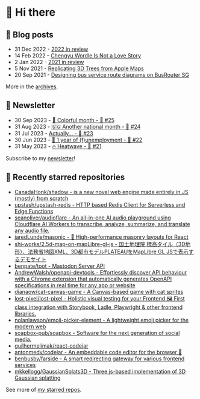 # 👋 Hi there

## 📝 Blog posts

<!-- feed start -->
- 31 Dec 2022 - [2022 in review](https://cheeaun.com/blog/2022/12/2022-in-review/)
- 14 Feb 2022 - [Chengyu Wordle Is Not a Love Story](https://cheeaun.com/blog/2022/02/chengyu-wordle-is-not-a-love-story/)
- 2 Jan 2022 - [2021 in review](https://cheeaun.com/blog/2022/01/2021-in-review/)
- 5 Nov 2021 - [Replicating 3D Trees from Apple Maps](https://cheeaun.com/blog/2021/11/replicating-3d-trees-apple-maps/)
- 20 Sep 2021 - [Designing bus service route diagrams on BusRouter SG](https://cheeaun.com/blog/2021/09/bus-service-route-diagrams-busrouter-sg/)
<!-- feed end -->

More in the [archives](https://cheeaun.com/blog/archives/).

## 📰 Newsletter

<!-- newsletter start -->
- 30 Sep 2023 - [🎨 Colorful month - 🥫 #25](https://cheeaun.substack.com/p/colorful-month-25)
- 31 Aug 2023 - [🇸🇬 Another national month - 🥫 #24](https://cheeaun.substack.com/p/another-national-month-24)
- 31 Jul 2023 - [Actually… - 🥫 #23](https://cheeaun.substack.com/p/actually-23)
- 30 Jun 2023 - [🎂 1 year of (f)unemployment - 🥫 #22](https://cheeaun.substack.com/p/1-year-of-funemployment-22)
- 31 May 2023 - [🔥 Heatwave - 🥫 #21](https://cheeaun.substack.com/p/heatwave-21)
<!-- newsletter end -->

Subscribe to my [newsletter](https://cheeaun.substack.com/)!

## 🌟 Recently starred repositories

<!-- starred repos start -->
- [CanadaHonk/shadow - <shadow> is a new novel web engine made entirely in JS (mostly) from scratch](https://github.com/CanadaHonk/shadow)
- [upstash/upstash-redis - HTTP based Redis Client for Serverless and Edge Functions](https://github.com/upstash/upstash-redis)
- [seanoliver/audioflare - An all-in-one AI audio playground using Cloudflare AI Workers to transcribe, analyze, summarize, and translate any audio file.](https://github.com/seanoliver/audioflare)
- [jaredLunde/masonic - 🧱 High-performance masonry layouts for React](https://github.com/jaredLunde/masonic)
- [shi-works/2.5d-map-on-mapLibre-gl-js - 国土地理院 標高タイル（3D地形）、法務省地図XML、3D都市モデルPLATEAUをMapLibre GL JSで表示するデモサイト](https://github.com/shi-works/2.5d-map-on-mapLibre-gl-js)
- [benpate/toot - Mastodon Server API](https://github.com/benpate/toot)
- [AndrewWalsh/openapi-devtools - Effortlessly discover API behaviour with a Chrome extension that automatically generates OpenAPI specifications in real time for any app or website](https://github.com/AndrewWalsh/openapi-devtools)
- [dianaow/cat-canvas-game - A Canvas-based game with cat sprites](https://github.com/dianaow/cat-canvas-game)
- [lost-pixel/lost-pixel - Holistic visual testing for your Frontend 🖼 First class integration with Storybook, Ladle, Playwright & other frontend libraries.](https://github.com/lost-pixel/lost-pixel)
- [nolanlawson/emoji-picker-element - A lightweight emoji picker for the modern web](https://github.com/nolanlawson/emoji-picker-element)
- [soapbox-pub/soapbox - Software for the next generation of social media.](https://github.com/soapbox-pub/soapbox)
- [guilhermelimak/react-codejar](https://github.com/guilhermelimak/react-codejar)
- [antonmedv/codejar - An embeddable code editor for the browser 🍯](https://github.com/antonmedv/codejar)
- [benbusby/farside - A smart redirecting gateway for various frontend services](https://github.com/benbusby/farside)
- [mkkellogg/GaussianSplats3D - Three.js-based implementation of 3D Gaussian splatting](https://github.com/mkkellogg/GaussianSplats3D)
<!-- starred repos end -->

See more of [my starred repos](https://github.com/stars/cheeaun/).
